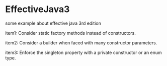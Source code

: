 # EffectiveJava3
some example about effective java 3rd edition

item1: Consider static factory methods instead of constructors.

item2: Consider a builder when faced with many constructor parameters.

item3: Enforce the singleton property with a private constructor or an enum type.

